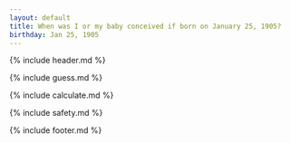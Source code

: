 ```yaml
---
layout: default
title: When was I or my baby conceived if born on January 25, 1905?
birthday: Jan 25, 1905
---
```


{% include header.md %}

{% include guess.md %}

{% include calculate.md %}

{% include safety.md %}

{% include footer.md %}




